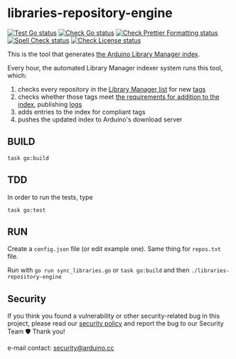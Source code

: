 # libraries-repository-engine

[![Test Go status](https://github.com/arduino/libraries-repository-engine/actions/workflows/test-go.yml/badge.svg)](https://github.com/arduino/libraries-repository-engine/actions/workflows/test-go.yml)
[![Check Go status](https://github.com/arduino/libraries-repository-engine/actions/workflows/check-go.yml/badge.svg)](https://github.com/arduino/libraries-repository-engine/actions/workflows/check-go.yml)
[![Check Prettier Formatting status](https://github.com/arduino/libraries-repository-engine/actions/workflows/check-prettier-formatting-task.yml/badge.svg)](https://github.com/arduino/libraries-repository-engine/actions/workflows/check-prettier-formatting-task.yml)
[![Spell Check status](https://github.com/arduino/libraries-repository-engine/actions/workflows/spell-check-task.yml/badge.svg)](https://github.com/arduino/libraries-repository-engine/actions/workflows/spell-check-task.yml)
[![Check License status](https://github.com/arduino/libraries-repository-engine/actions/workflows/check-license.yml/badge.svg)](https://github.com/arduino/libraries-repository-engine/actions/workflows/check-license.yml)

This is the tool that generates [the Arduino Library Manager index](http://downloads.arduino.cc/libraries/library_index.json).

Every hour, the automated Library Manager indexer system runs this tool, which:

1. checks every repository in the [Library Manager list](https://github.com/arduino/library-registry) for new [tags](https://git-scm.com/book/en/v2/Git-Basics-Tagging)
1. checks whether those tags meet [the requirements for addition to the index](https://github.com/arduino/library-registry/blob/main/FAQ.md#what-are-the-requirements-for-publishing-new-releases-of-libraries-already-in-the-library-manager-list), publishing [logs](https://github.com/arduino/library-registry/blob/main/FAQ.md#can-i-check-on-library-releases-being-added-to-library-manager)
1. adds entries to the index for compliant tags
1. pushes the updated index to Arduino's download server

## BUILD

```
task go:build
```

## TDD

In order to run the tests, type

```
task go:test
```

## RUN

Create a `config.json` file (or edit example one). Same thing for `repos.txt` file.

Run with `go run sync_libraries.go` or `task go:build` and then `./libraries-repository-engine`

## Security

If you think you found a vulnerability or other security-related bug in this project, please read our
[security policy](https://github.com/arduino/libraries-repository-engine/security/policy) and report the bug to our Security Team 🛡️
Thank you!

e-mail contact: security@arduino.cc
